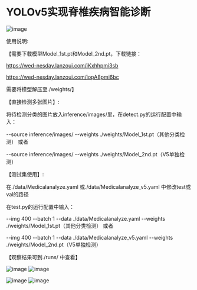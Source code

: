 # YOLOv5实现脊椎疾病智能诊断
![image](https://user-images.githubusercontent.com/61083624/120102057-db574580-c17b-11eb-85b3-d859faab138f.png)

使用说明:

【需要下载模型Model_1st.pt和Model_2nd.pt，下载链接：

https://wed-nesday.lanzoui.com/iKxhhpmi3sb 

https://wed-nesday.lanzoui.com/iopA8pmi6bc

需要将模型解压至./weights/】

 
 
【直接检测多张图片】:

将待检测分类的图片放入inference/images/里，在detect.py的运行配置中输入：

--source inference/images/ --weights ./weights/Model_1st.pt（其他分类检测） 或者

--source inference/images/ --weights ./weights/Model_2nd.pt（V5单独检测）

【测试集使用】:

在./data/Medicalanalyze.yaml 或./data/Medicalanalyze_v5.yaml 中修改test或val的路径

在test.py的运行配置中输入：

--img 400 --batch 1 --data ./data/Medicalanalyze.yaml --weights ./weights/Model_1st.pt（其他分类检测） 或者

--img 400 --batch 1 --data ./data/Medicalanalyze_v5.yaml --weights ./weights/Model_2nd.pt（V5单独检测）

【观察结果可到./runs/ 中查看】

![image](https://user-images.githubusercontent.com/61083624/120103371-de553480-c181-11eb-8592-1e6d9abd2418.png) ![image](https://user-images.githubusercontent.com/61083624/120103374-e1e8bb80-c181-11eb-98ed-2dedc408b0dd.png)


![image](https://user-images.githubusercontent.com/61083624/120103378-e9a86000-c181-11eb-8d66-ebe2e9faf030.png) ![image](https://user-images.githubusercontent.com/61083624/120103380-ec0aba00-c181-11eb-9918-daec814ca2ca.png)


